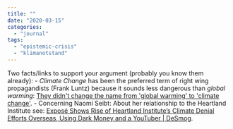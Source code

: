 ```yaml
---
title: ""
date: "2020-03-15"
categories: 
  - "journal"
tags: 
  - "epistemic-crisis"
  - "klimanotstand"
---
```


Two facts/links to support your argument (probably you know them already): - _Climate Change_ has been the preferred term of right wing propagandists (Frank Luntz) because it sounds less dangerous than _global warming_: [They didn't change the name from 'global warming' to 'climate change'](https://skepticalscience.com/climate-change-global-warming-basic.html "They didn't change the name from 'global warming' to 'climate change'"). - Concerning Naomi Seibt: About her relationship to the Heartland Institute see: [Exposé Shows Rise of Heartland Institute’s Climate Denial Efforts Overseas, Using Dark Money and a YouTuber | DeSmog](https://www.desmogblog.com/2020/02/20/heartland-institute-climate-denial-germany-naomi-seibt-correctiv "Exposé Shows Rise of Heartland Institute’s Climate Denial Efforts Overseas, Using Dark Money and a YouTuber | DeSmog").
